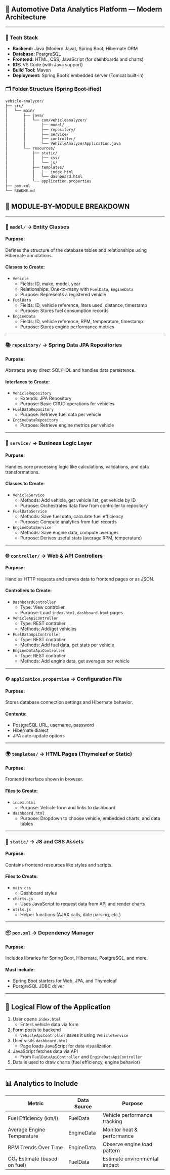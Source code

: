 ## 🚗 Automotive Data Analytics Platform — Modern Architecture

---

### 🔧 Tech Stack 

* **Backend:** Java (Modern Java), Spring Boot, Hibernate ORM
* **Database:** PostgreSQL
* **Frontend:** HTML, CSS, JavaScript (for dashboards and charts)
* **IDE:** VS Code (with Java support)
* **Build Tool:** Maven
* **Deployment:** Spring Boot’s embedded server (Tomcat built-in)

### 🗂️ Folder Structure (Spring Boot-ified)

```apache
vehicle-analyzer/
├── src/
│   └── main/
│       ├── java/
│       │   └── com/vehicleanalyzer/
│       │       ├── model/
│       │       ├── repository/
│       │       ├── service/
│       │       ├── controller/
│       │       └── VehicleAnalyzerApplication.java
│       └── resources/
│           ├── static/
│           │   ├── css/
│           │   └── js/
│           ├── templates/
│           │   ├── index.html
│           │   └── dashboard.html
│           └── application.properties
├── pom.xml
└── README.md

```


## 📘 MODULE-BY-MODULE BREAKDOWN

---

### 🧱 `model/` → Entity Classes

#### Purpose:

Defines the structure of the database tables and relationships using Hibernate annotations.

#### Classes to Create:

* `Vehicle`
  * Fields: ID, make, model, year
  * Relationships: One-to-many with `FuelData`, `EngineData`
  * Purpose: Represents a registered vehicle
* `FuelData`
  * Fields: ID, vehicle reference, liters used, distance, timestamp
  * Purpose: Stores fuel consumption records
* `EngineData`
  * Fields: ID, vehicle reference, RPM, temperature, timestamp
  * Purpose: Stores engine performance metrics

---

### 📚 `repository/` → Spring Data JPA Repositories

#### Purpose:

Abstracts away direct SQL/HQL and handles data persistence.

#### Interfaces to Create:

* `VehicleRepository`
  * Extends: JPA Repository
  * Purpose: Basic CRUD operations for vehicles
* `FuelDataRepository`
  * Purpose: Retrieve fuel data per vehicle
* `EngineDataRepository`
  * Purpose: Retrieve engine metrics per vehicle

---

### 🧠 `service/` → Business Logic Layer

#### Purpose:

Handles core processing logic like calculations, validations, and data transformations.

#### Classes to Create:

* `VehicleService`
  * Methods: Add vehicle, get vehicle list, get vehicle by ID
  * Purpose: Orchestrates data flow from controller to repository
* `FuelDataService`
  * Methods: Save fuel data, calculate fuel efficiency
  * Purpose: Compute analytics from fuel records
* `EngineDataService`
  * Methods: Save engine data, compute averages
  * Purpose: Derives useful stats (average RPM, temperature)

---

### 🌐 `controller/` → Web & API Controllers

#### Purpose:

Handles HTTP requests and serves data to frontend pages or as JSON.

#### Controllers to Create:

* `DashboardController`
  * Type: View controller
  * Purpose: Load `index.html`, `dashboard.html` pages
* `VehicleApiController`
  * Type: REST controller
  * Methods: Add/get vehicles
* `FuelDataApiController`
  * Type: REST controller
  * Methods: Add fuel data, get stats per vehicle
* `EngineDataApiController`
  * Type: REST controller
  * Methods: Add engine data, get averages per vehicle

---

### ⚙️ `application.properties` → Configuration File

#### Purpose:

Stores database connection settings and Hibernate behavior.

#### Contents:

* PostgreSQL URL, username, password
* Hibernate dialect
* JPA auto-update options

---

### 🌍 `templates/` → HTML Pages (Thymeleaf or Static)

#### Purpose:

Frontend interface shown in browser.

#### Files to Create:

* `index.html`
  * Purpose: Vehicle form and links to dashboard
* `dashboard.html`
  * Purpose: Dropdown to choose vehicle, embedded charts, and data tables

---

### 🎨 `static/` → JS and CSS Assets

#### Purpose:

Contains frontend resources like styles and scripts.

#### Files to Create:

* `main.css`
  * Dashboard styles
* `charts.js`
  * Uses JavaScript to request data from API and render charts
* `utils.js`
  * Helper functions (AJAX calls, date parsing, etc.)

---

### 📦 `pom.xml` → Dependency Manager

#### Purpose:

Includes libraries for Spring Boot, Hibernate, PostgreSQL, and more.

#### Must include:

* Spring Boot starters for Web, JPA, and Thymeleaf
* PostgreSQL JDBC driver

---

## 🔁 Logical Flow of the Application

1. User opens `index.html`
   * Enters vehicle data via form
2. Form posts to backend
   * `VehicleApiController` saves it using `VehicleService`
3. User visits `dashboard.html`
   * Page loads JavaScript for data visualization
4. JavaScript fetches data via API
   * From `FuelDataApiController` and `EngineDataApiController`
5. Data is used to draw charts (fuel efficiency, engine behavior)

---

## 📊 Analytics to Include

| Metric                        | Data Source | Purpose                       |
| ----------------------------- | ----------- | ----------------------------- |
| Fuel Efficiency (km/l)        | FuelData    | Vehicle performance tracking  |
| Average Engine Temperature    | EngineData  | Monitor heat & performance    |
| RPM Trends Over Time          | EngineData  | Observe engine load pattern   |
| CO₂ Estimate (based on fuel) | FuelData    | Estimate environmental impact |
